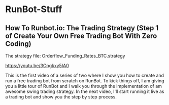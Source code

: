 # RunBot-Stuff


How To Runbot.io: The Trading Strategy (Step 1 of Create Your Own Free Trading Bot With Zero Coding)
-------------
The strategy file: Orderflow_Funding_Rates_BTC.strategy

https://youtu.be/3Cpgkxy5IA0

This is the first video of a series of two where I show you how to create and run a free trading bot from scratch on RunBot. To kick things off,  I am giving you a little tour of RunBot and I walk you through the implementation of am awesome swing trading strategy. In the next video, I'll start running it live as a trading bot and show you the step by step process. 
